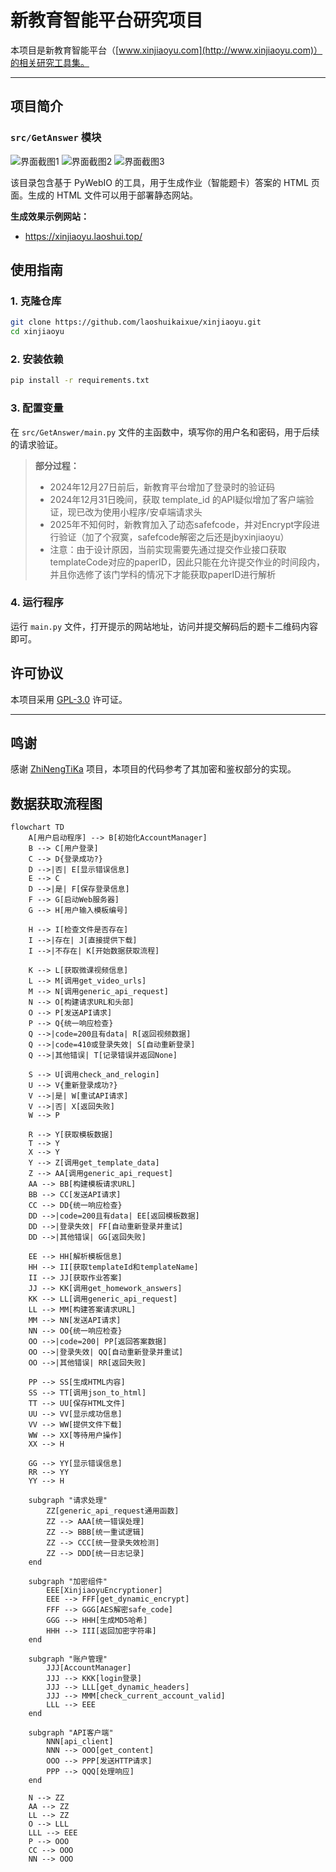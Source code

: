 # 新教育智能平台研究项目

本项目是新教育智能平台（[www.xinjiaoyu.com](http://www.xinjiaoyu.com)）的相关研究工具集。

---

## 项目简介

### `src/GetAnswer` 模块

![界面截图1](https://github.com/user-attachments/assets/de189098-fb5c-4887-a990-5dd8a64c7c67)
![界面截图2](https://github.com/user-attachments/assets/e76a3029-935e-40cd-9140-9665a633d51a)
![界面截图3](https://github.com/user-attachments/assets/65b39489-48d3-4ca9-9bbe-068a85c0ab04)

该目录包含基于 PyWebIO 的工具，用于生成作业（智能题卡）答案的 HTML 页面。生成的 HTML 文件可以用于部署静态网站。

**生成效果示例网站：**
- https://xinjiaoyu.laoshui.top/

## 使用指南

### 1. 克隆仓库
```bash
git clone https://github.com/laoshuikaixue/xinjiaoyu.git
cd xinjiaoyu
```

### 2. 安装依赖
```bash
pip install -r requirements.txt
```

### 3. 配置变量
在 `src/GetAnswer/main.py` 文件的主函数中，填写你的用户名和密码，用于后续的请求验证。

> **部分过程：**
> - 2024年12月27日前后，新教育平台增加了登录时的验证码
> - 2024年12月31日晚间，获取 template_id 的API疑似增加了客户端验证，现已改为使用小程序/安卓端请求头
> - 2025年不知何时，新教育加入了动态safefcode，并对Encrypt字段进行验证（加了个寂寞，safefcode解密之后还是jbyxinjiaoyu）
> - 注意：由于设计原因，当前实现需要先通过提交作业接口获取templateCode对应的paperID，因此只能在允许提交作业的时间段内，并且你选修了该门学科的情况下才能获取paperID进行解析

### 4. 运行程序
运行 `main.py` 文件，打开提示的网站地址，访问并提交解码后的题卡二维码内容即可。

## 许可协议

本项目采用 [GPL-3.0](LICENSE) 许可证。

---

## 鸣谢

感谢 [ZhiNengTiKa](https://github.com/LFWQSP2641/ZhiNengTiKa) 项目，本项目的代码参考了其加密和鉴权部分的实现。

## 数据获取流程图

```mermaid
flowchart TD
    A[用户启动程序] --> B[初始化AccountManager]
    B --> C[用户登录]
    C --> D{登录成功?}
    D -->|否| E[显示错误信息]
    E --> C
    D -->|是| F[保存登录信息]
    F --> G[启动Web服务器]
    G --> H[用户输入模板编号]
    
    H --> I[检查文件是否存在]
    I -->|存在| J[直接提供下载]
    I -->|不存在| K[开始数据获取流程]
    
    K --> L[获取微课视频信息]
    L --> M[调用get_video_urls]
    M --> N[调用generic_api_request]
    N --> O[构建请求URL和头部]
    O --> P[发送API请求]
    P --> Q{统一响应检查}
    Q -->|code=200且有data| R[返回视频数据]
    Q -->|code=410或登录失效| S[自动重新登录]
    Q -->|其他错误| T[记录错误并返回None]
    
    S --> U[调用check_and_relogin]
    U --> V{重新登录成功?}
    V -->|是| W[重试API请求]
    V -->|否| X[返回失败]
    W --> P
    
    R --> Y[获取模板数据]
    T --> Y
    X --> Y
    Y --> Z[调用get_template_data]
    Z --> AA[调用generic_api_request]
    AA --> BB[构建模板请求URL]
    BB --> CC[发送API请求]
    CC --> DD{统一响应检查}
    DD -->|code=200且有data| EE[返回模板数据]
    DD -->|登录失效| FF[自动重新登录并重试]
    DD -->|其他错误| GG[返回失败]
    
    EE --> HH[解析模板信息]
    HH --> II[获取templateId和templateName]
    II --> JJ[获取作业答案]
    JJ --> KK[调用get_homework_answers]
    KK --> LL[调用generic_api_request]
    LL --> MM[构建答案请求URL]
    MM --> NN[发送API请求]
    NN --> OO{统一响应检查}
    OO -->|code=200| PP[返回答案数据]
    OO -->|登录失效| QQ[自动重新登录并重试]
    OO -->|其他错误| RR[返回失败]
    
    PP --> SS[生成HTML内容]
    SS --> TT[调用json_to_html]
    TT --> UU[保存HTML文件]
    UU --> VV[显示成功信息]
    VV --> WW[提供文件下载]
    WW --> XX[等待用户操作]
    XX --> H
    
    GG --> YY[显示错误信息]
    RR --> YY
    YY --> H
    
    subgraph "请求处理"
        ZZ[generic_api_request通用函数]
        ZZ --> AAA[统一错误处理]
        ZZ --> BBB[统一重试逻辑]
        ZZ --> CCC[统一登录失效检测]
        ZZ --> DDD[统一日志记录]
    end
    
    subgraph "加密组件"
        EEE[XinjiaoyuEncryptioner]
        EEE --> FFF[get_dynamic_encrypt]
        FFF --> GGG[AES解密safe_code]
        GGG --> HHH[生成MD5哈希]
        HHH --> III[返回加密字符串]
    end
    
    subgraph "账户管理"
        JJJ[AccountManager]
        JJJ --> KKK[login登录]
        JJJ --> LLL[get_dynamic_headers]
        JJJ --> MMM[check_current_account_valid]
        LLL --> EEE
    end
    
    subgraph "API客户端"
        NNN[api_client]
        NNN --> OOO[get_content]
        OOO --> PPP[发送HTTP请求]
        PPP --> QQQ[处理响应]
    end
    
    N --> ZZ
    AA --> ZZ
    LL --> ZZ
    O --> LLL
    LLL --> EEE
    P --> OOO
    CC --> OOO
    NN --> OOO
```